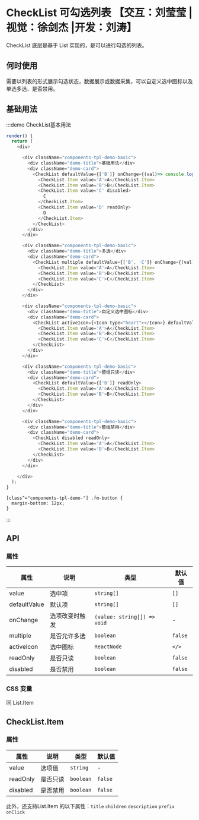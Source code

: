 # CheckList 可勾选列表 【交互：刘莹莹 |视觉：徐剑杰 |开发：刘涛】

CheckList 底层是基于 List 实现的，是可以进行勾选的列表。

## 何时使用

需要以列表的形式展示勾选状态，数据展示或数据采集，可以自定义选中图标以及单选多选、是否禁用。

## 基础用法

:::demo CheckList基本用法

```js
render() {
  return (
    <div>

      <div className="components-tpl-demo-basic">
        <div className="demo-title">基础用法</div>
        <div className="demo-card">
          <CheckList defaultValue={['B']} onChange={(val)=> console.log('valueChange:', val)}>
            <CheckList.Item value='A'>A</CheckList.Item>
            <CheckList.Item value='B'>B</CheckList.Item>
            <CheckList.Item value='C' disabled>
              C
            </CheckList.Item>
            <CheckList.Item value='D' readOnly>
              D
            </CheckList.Item>
          </CheckList>
        </div>
      </div>

      <div className="components-tpl-demo-basic">
        <div className="demo-title">多选</div>
        <div className="demo-card">
          <CheckList multiple defaultValue={['B', 'C']} onChange={(val)=> console.log('valueChange-multiple:', val)}>
            <CheckList.Item value='A'>A</CheckList.Item>
            <CheckList.Item value='B'>B</CheckList.Item>
            <CheckList.Item value='C'>C</CheckList.Item>
          </CheckList>
        </div>
      </div>

      <div className="components-tpl-demo-basic">
        <div className="demo-title">自定义选中图标</div>
        <div className="demo-card">
          <CheckList activeIcon={<Icon type="heart"></Icon>} defaultValue={['B']}>
            <CheckList.Item value='A'>A</CheckList.Item>
            <CheckList.Item value='B'>B</CheckList.Item>
            <CheckList.Item value='C'>C</CheckList.Item>
          </CheckList>
        </div>
      </div>

      <div className="components-tpl-demo-basic">
        <div className="demo-title">整组只读</div>
        <div className="demo-card">
          <CheckList defaultValue={['B']} readOnly>
            <CheckList.Item value='A'>A</CheckList.Item>
            <CheckList.Item value='B'>B</CheckList.Item>
          </CheckList>
        </div>
      </div>

      <div className="components-tpl-demo-basic">
        <div className="demo-title">整组禁用</div>
        <div className="demo-card">
          <CheckList disabled readOnly>
            <CheckList.Item value='A'>A</CheckList.Item>
            <CheckList.Item value='B'>B</CheckList.Item>
          </CheckList>
        </div>
      </div>

    </div>
  );
}
```

```less
[class^="components-tpl-demo-"] .fm-button {
  margin-bottom: 12px;
}
```

:::

## API

### 属性

| 属性         | 说明           | 类型                        | 默认值             |
| ------------ | -------------- | --------------------------- | ------------------ |
| value        | 选中项         | `string[]`                  | `[]`               |
| defaultValue | 默认项         | `string[]`                  | `[]`               |
| onChange     | 选项改变时触发 | `(value: string[]) => void` | -                  |
| multiple     | 是否允许多选   | `boolean`                   | `false`            |
| activeIcon   | 选中图标       | `ReactNode`                 | `</>` |
| readOnly     | 是否只读       | `boolean`                   | `false`            |
| disabled     | 是否禁用       | `boolean`                   | `false`            |


### CSS 变量

同 List.Item

## CheckList.Item

### 属性

| 属性     | 说明     | 类型      | 默认值  |
| -------- | -------- | --------- | ------- |
| value    | 选项值   | `string`  | -       |
| readOnly | 是否只读 | `boolean` | `false` |
| disabled | 是否禁用 | `boolean` | `false` |

此外，还支持List.Item 的以下属性：`title` `children` `description` `prefix` `onClick`



